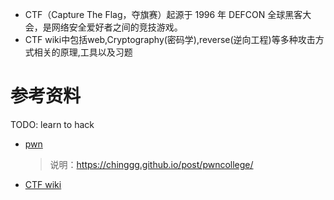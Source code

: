 
- CTF（Capture The Flag，夺旗赛）起源于 1996 年 DEFCON 全球黑客大会，是网络安全爱好者之间的竞技游戏。
- CTF wiki中包括web,Cryptography(密码学),reverse(逆向工程)等多种攻击方式相关的原理,工具以及习题

# 参考资料

TODO: learn to hack

- [pwn](https://pwn.college/)
  > 说明：<https://chinggg.github.io/post/pwncollege/>
- [CTF wiki](https://ctf-wiki.org/)
